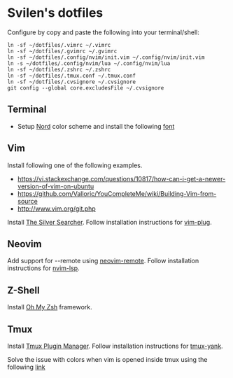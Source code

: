# Svilen's dotfiles

Configure by copy and paste the following into your terminal/shell:

```
ln -sf ~/dotfiles/.vimrc ~/.vimrc
ln -sf ~/dotfiles/.gvimrc ~/.gvimrc
ln -sf ~/dotfiles/.config/nvim/init.vim ~/.config/nvim/init.vim
ln -s ~/dotfiles/.config/nvim/lua ~/.config/nvim/lua
ln -sf ~/dotfiles/.zshrc ~/.zshrc
ln -sf ~/dotfiles/.tmux.conf ~/.tmux.conf
ln -sf ~/dotfiles/.cvsignore ~/.cvsignore
git config --global core.excludesFile ~/.cvsignore
```

## Terminal

* Setup [Nord](https://www.nordtheme.com/) color scheme and install the following [font](https://github.com/belluzj/fantasque-sans)

## Vim

Install following one of the following examples.

* https://vi.stackexchange.com/questions/10817/how-can-i-get-a-newer-version-of-vim-on-ubuntu
* https://github.com/Valloric/YouCompleteMe/wiki/Building-Vim-from-source
* http://www.vim.org/git.php

Install [The Silver Searcher](https://github.com/ggreer/the_silver_searcher).
Follow installation instructions for [vim-plug](https://github.com/junegunn/vim-plug).

## Neovim

Add support for --remote using [neovim-remote](https://github.com/mhinz/neovim-remote).
Follow installation instructions for [nvim-lsp](https://github.com/neovim/nvim-lsp).

## Z-Shell

Install [Oh My Zsh](https://github.com/robbyrussell/oh-my-zsh) framework.

## Tmux

Install [Tmux Plugin Manager](https://github.com/tmux-plugins/tpm).
Follow installation instructions for [tmux-yank](https://github.com/tmux-plugins/tmux-yank).

Solve the issue with colors when vim is opened inside tmux using the following [link](http://sunaku.github.io/tmux-24bit-color.html#usage)
